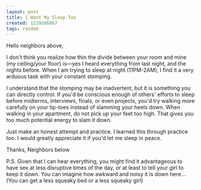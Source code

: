 ```yaml
---
layout: post
title: I Want My Sleep Too
created: 1239206867
tags: random
---
```

Hello neighbors above,

I don't think you realize how thin the divide between your room and mine (my ceiling/your floor) is—yes I heard everything from last night, and the nights before. When I am trying to sleep at night (11PM-2AM), I find it a very arduous task with your constant stomping.

I understand that the stomping may be inadvertent, but it is something you can directly control. If you'd be conscious enough of others' efforts to sleep before midterms, interviews, finals, or even projects, you'd try walking more carefully on your tip-toes instead of slamming your heels down. When walking in your apartment, do not pick up your feet too high. That gives you too much potential energy to slam it down.

Just make an honest attempt and practice. I learned this through practice too. I would greatly appreciate it if you'd let me sleep in peace.

Thanks,
Neighbors below

P.S. Given that I can hear everything, you might find it advantageous to have sex at less disruptive times of the day, or at least to tell your girl to keep it down. You can imagine how awkward and noisy it is down here... (You can get a less squeaky bed or a less squeaky girl)
